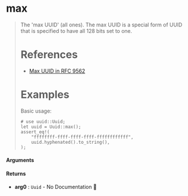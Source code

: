 # max

>  The 'max UUID' (all ones).
>  The max UUID is a special form of UUID that is specified to have all
>  128 bits set to one.
>  # References
>  * [Max UUID in RFC 9562](https://www.ietf.org/rfc/rfc9562.html#section-5.10)
>  # Examples
>  Basic usage:
>  ```
>  # use uuid::Uuid;
>  let uuid = Uuid::max();
>  assert_eq!(
>      "ffffffff-ffff-ffff-ffff-ffffffffffff",
>      uuid.hyphenated().to_string(),
>  );
>  ```

#### Arguments



#### Returns

- **arg0** : `Uuid` \- No Documentation 🚧